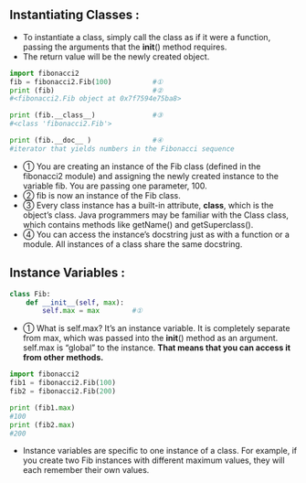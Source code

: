 


##  Instantiating Classes :

- To instantiate a class, simply call the class as if it were a function, passing the arguments that the __init__() method requires.
- The return value will be the newly created object.

``` python
import fibonacci2
fib = fibonacci2.Fib(100)          #①
print (fib)                        #②
#<fibonacci2.Fib object at 0x7f7594e75ba8>

print (fib.__class__)              #③
#<class 'fibonacci2.Fib'>

print (fib.__doc__ )               #④
#iterator that yields numbers in the Fibonacci sequence
```

- ① You are creating an instance of the Fib class (defined in the fibonacci2 module) and assigning the newly created instance to the variable fib. You are passing one parameter, 100.
- ② fib is now an instance of the Fib class.
- ③ Every class instance has a built-in attribute, __class__, which is the object’s class. Java programmers may be familiar with the Class class, which contains methods like getName() and getSuperclass().
- ④ You can access the instance’s docstring just as with a function or a module. All instances of a class share the same docstring.



## Instance Variables :

``` python
class Fib:
    def __init__(self, max):
        self.max = max        #①
```

- ① What is self.max? It’s an instance variable. It is completely separate from max, which was passed into the __init__() method as an argument. self.max is “global” to the instance. **That means that you can access it from other methods.**

``` python
import fibonacci2
fib1 = fibonacci2.Fib(100)
fib2 = fibonacci2.Fib(200)

print (fib1.max)
#100
print (fib2.max)
#200
```

- Instance variables are specific to one instance of a class. For example, if you create two Fib instances with different maximum values, they will each remember their own values.

</br>